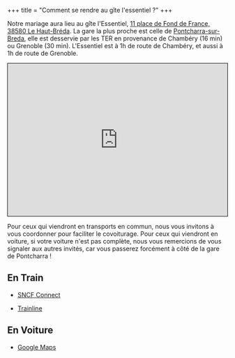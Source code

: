 +++
title = "Comment se rendre au gîte l'essentiel ?"
+++

Notre mariage aura lieu au gîte l'Essentiel, [11 place de Fond de France, 38580 Le Haut-Bréda](https://www.openstreetmap.org/way/64002477).
La gare la plus proche est celle de [Pontcharra-sur-Breda](https://www.ter.sncf.com/auvergne-rhone-alpes/se-deplacer/gares/pontcharra-sur-breda-87747493), elle est desservie par les TER en provenance de Chambéry (16 min) ou Grenoble (30 min).
L'Essentiel est à 1h de route de Chambéry, et aussi à 1h de route de Grenoble.

<iframe width="100%" height="350" src="https://www.openstreetmap.org/export/embed.html?bbox=6.065697669982911%2C45.27675879334668%2C6.079859733581543%2C45.2839154568597&amp;layer=cyclosm&amp;marker=45.28033723794199%2C6.072778701782227" style="border: 1px solid black"></iframe>

Pour ceux qui viendront en transports en commun, nous vous invitons à vous coordonner pour faciliter le covoiturage.
Pour ceux qui viendront en voiture, si votre voiture n'est pas complète, nous vous remercions de vous signaler aux autres invités, car vous passerez forcément à côté de la gare de Pontcharra !

## En Train

* [SNCF Connect](https://www.sncf-connect.com/home/search/od?destinationId=RESARAIL_STA_8774749&destinationLabel=Pontcharra-sur-Br%C3%A9da+-+Allevard)

* [Trainline](https://www.thetrainline.com/fr/horaires-train/paris-a-pontcharra-sur-breda-allevard)

## En Voiture

* [Google Maps](https://www.google.com/maps/dir/?api=1&destination=l+essentiel&destination_place_id=ChIJ-0E_Hv1FikcRFb1wvnfUKpI&travelmode=driving)
